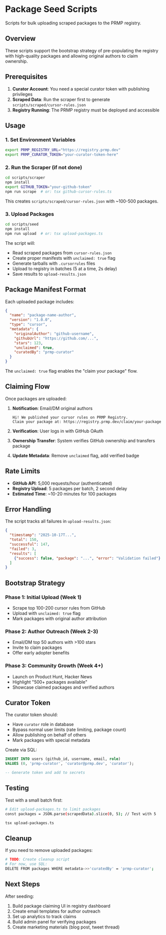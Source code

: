 # Package Seed Scripts

Scripts for bulk uploading scraped packages to the PRMP registry.

## Overview

These scripts support the bootstrap strategy of pre-populating the registry with high-quality packages and allowing original authors to claim ownership.

## Prerequisites

1. **Curator Account**: You need a special curator token with publishing privileges
2. **Scraped Data**: Run the scraper first to generate `scripts/scraped/cursor-rules.json`
3. **Registry Running**: The PRMP registry must be deployed and accessible

## Usage

### 1. Set Environment Variables

```bash
export PRMP_REGISTRY_URL="https://registry.prmp.dev"
export PRMP_CURATOR_TOKEN="your-curator-token-here"
```

### 2. Run the Scraper (if not done)

```bash
cd scripts/scraper
npm install
export GITHUB_TOKEN="your-github-token"
npm run scrape  # or: tsx github-cursor-rules.ts
```

This creates `scripts/scraped/cursor-rules.json` with ~100-500 packages.

### 3. Upload Packages

```bash
cd scripts/seed
npm install
npm run upload  # or: tsx upload-packages.ts
```

The script will:
- Read scraped packages from `cursor-rules.json`
- Create proper manifests with `unclaimed: true` flag
- Generate tarballs with `.cursorrules` files
- Upload to registry in batches (5 at a time, 2s delay)
- Save results to `upload-results.json`

## Package Manifest Format

Each uploaded package includes:

```json
{
  "name": "package-name-author",
  "version": "1.0.0",
  "type": "cursor",
  "metadata": {
    "originalAuthor": "github-username",
    "githubUrl": "https://github.com/...",
    "stars": 123,
    "unclaimed": true,
    "curatedBy": "prmp-curator"
  }
}
```

The `unclaimed: true` flag enables the "claim your package" flow.

## Claiming Flow

Once packages are uploaded:

1. **Notification**: Email/DM original authors
   ```
   Hi! We published your cursor rules on PRMP Registry.
   Claim your package at: https://registry.prmp.dev/claim/your-package
   ```

2. **Verification**: User logs in with GitHub OAuth
3. **Ownership Transfer**: System verifies GitHub ownership and transfers package
4. **Update Metadata**: Remove `unclaimed` flag, add verified badge

## Rate Limits

- **GitHub API**: 5,000 requests/hour (authenticated)
- **Registry Upload**: 5 packages per batch, 2 second delay
- **Estimated Time**: ~10-20 minutes for 100 packages

## Error Handling

The script tracks all failures in `upload-results.json`:

```json
{
  "timestamp": "2025-10-17T...",
  "total": 150,
  "successful": 147,
  "failed": 3,
  "results": [
    {"success": false, "package": "...", "error": "Validation failed"}
  ]
}
```

## Bootstrap Strategy

### Phase 1: Initial Upload (Week 1)
- Scrape top 100-200 cursor rules from GitHub
- Upload with `unclaimed: true` flag
- Mark packages with original author attribution

### Phase 2: Author Outreach (Week 2-3)
- Email/DM top 50 authors with >100 stars
- Invite to claim packages
- Offer early adopter benefits

### Phase 3: Community Growth (Week 4+)
- Launch on Product Hunt, Hacker News
- Highlight "500+ packages available"
- Showcase claimed packages and verified authors

## Curator Token

The curator token should:
- Have `curator` role in database
- Bypass normal user limits (rate limiting, package count)
- Allow publishing on behalf of others
- Mark packages with special metadata

Create via SQL:
```sql
INSERT INTO users (github_id, username, email, role)
VALUES (0, 'prmp-curator', 'curator@prmp.dev', 'curator');

-- Generate token and add to secrets
```

## Testing

Test with a small batch first:

```bash
# Edit upload-packages.ts to limit packages
const packages = JSON.parse(scrapedData).slice(0, 5); // Test with 5

tsx upload-packages.ts
```

## Cleanup

If you need to remove uploaded packages:

```bash
# TODO: Create cleanup script
# For now, use SQL:
DELETE FROM packages WHERE metadata->>'curatedBy' = 'prmp-curator';
```

## Next Steps

After seeding:
1. Build package claiming UI in registry dashboard
2. Create email templates for author outreach
3. Set up analytics to track claims
4. Build admin panel for verifying packages
5. Create marketing materials (blog post, tweet thread)
